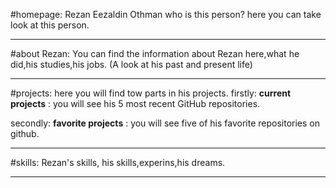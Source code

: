 #homepage:
Rezan Eezaldin Othman who is this person?
here you can take look at this person.

-------------------------------------------
#about Rezan:
You can find the information about Rezan here,what he did,his studies,his jobs.
(A look at his past and present life)

-------------------------------------------
#projects:
here you will find tow parts in his projects.
 firstly:     **current projects** : you will see his 5 most recent GitHub repositories.

secondly:     **favorite projects** : you will see five of his favorite repositories on github.

--------------------------------------------

#skills:
Rezan's skills,
his skills,experins,his dreams.

--------------------------------------------